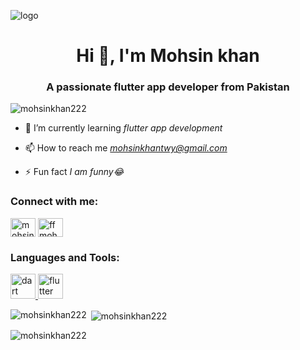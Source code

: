 ![logo](https://github.com/mohsinkhan222/mohsin-code/blob/main/WhatsApp%20Image%202024-08-28%20at%2011.38.17_7a908f24.jpg)
<h1 align="center">Hi 👋, I'm Mohsin khan</h1>
<h3 align="center">A passionate flutter app developer from Pakistan</h3>

<p align="left"> <img src="https://komarev.com/ghpvc/?username=mohsinkhan222&label=Profile%20views&color=0e75b6&style=flat" alt="mohsinkhan222" /> </p>

- 🌱 I’m currently learning *flutter app development*

- 📫 How to reach me *mohsinkhantwy@gmail.com*

- ⚡ Fun fact *I am funny😂*

<h3 align="left">Connect with me:</h3>
<p align="left">
<a href="https://fb.com/mohsin khan" target="blank"><img align="center" src="https://raw.githubusercontent.com/rahuldkjain/github-profile-readme-generator/master/src/images/icons/Social/facebook.svg" alt="mohsin khan" height="30" width="40" /></a>
<a href="https://www.youtube.com/c/ff mohsin gaming" target="blank"><img align="center" src="https://raw.githubusercontent.com/rahuldkjain/github-profile-readme-generator/master/src/images/icons/Social/youtube.svg" alt="ff mohsin gaming" height="30" width="40" /></a>
</p>

<h3 align="left">Languages and Tools:</h3>
<p align="left"> <a href="https://dart.dev" target="_blank" rel="noreferrer"> <img src="https://www.vectorlogo.zone/logos/dartlang/dartlang-icon.svg" alt="dart" width="40" height="40"/> </a> <a href="https://flutter.dev" target="_blank" rel="noreferrer"> <img src="https://www.vectorlogo.zone/logos/flutterio/flutterio-icon.svg" alt="flutter" width="40" height="40"/> </a> </p>

<p><img align="left" src="https://github-readme-stats.vercel.app/api/top-langs?username=mohsinkhan222&show_icons=true&locale=en&layout=compact" alt="mohsinkhan222" /></p>

<p>&nbsp;<img align="center" src="https://github-readme-stats.vercel.app/api?username=mohsinkhan222&show_icons=true&locale=en" alt="mohsinkhan222" /></p>

<p><img align="center" src="https://github-readme-streak-stats.herokuapp.com/?user=mohsinkhan222&" alt="mohsinkhan222" /></p>

